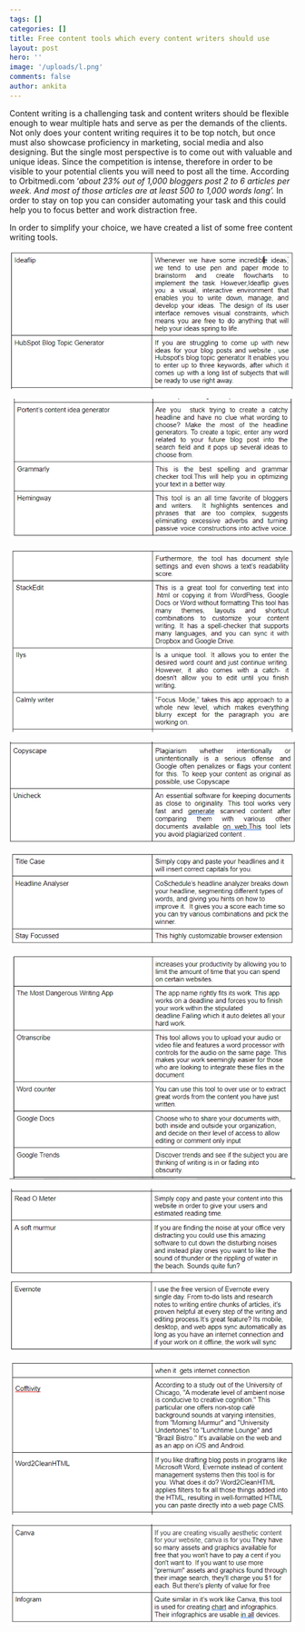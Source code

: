 ```yaml
---
tags: []
categories: []
title: Free content tools which every content writers should use
layout: post
hero: ''
image: '/uploads/l.png'
comments: false
author: ankita
---
```


Content writing is a challenging task and content writers should be flexible enough to wear multiple hats and serve as per the demands of the clients. Not only does your content writing requires it to be top notch, but once must also showcase proficiency in marketing, social media and also designing. But the single most perspective is to come out with valuable and unique ideas. Since the competition is intense, therefore in order to be visible to your potential clients you will need to post all the time. According to Orbitmedi.com ‘_about 23% out of 1,000 bloggers post 2 to 6 articles per week. And most of those articles are at least 500 to 1,000 words long’._ In order to stay on top you can consider automating your task and this could help you to focus better and work distraction free.

In order to simplify your choice, we have created a list of some free content writing tools.

![](/uploads/ideaflip-1.PNG)

![](/uploads/ideaflip2.PNG)

![](/uploads/idealip4.PNG)

![](/uploads/ideaflip5.PNG)

![](/uploads/idealip6.PNG)

![](/uploads/ideaflip-7.PNG)

![](/uploads/idea-flip-8.PNG)

![](/uploads/ideaflip-9.PNG)

![](/uploads/ideaflip-10.PNG)
